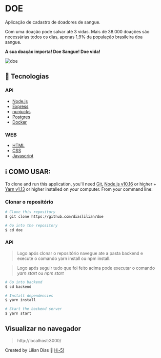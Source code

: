 # DOE

Aplicação de cadastro de doadores de sangue.

Com uma doação pode salvar até 3 vidas. Mais de 38.000 doações são necessárias todos os dias, apenas 1,9% da população brasileira doa sangue.

**A sua doação importa! Doe Sangue! Doe vida!**

![doe](https://user-images.githubusercontent.com/47895394/74791325-ee047e80-5298-11ea-9aee-3d8b2e4f369e.gif)

## :rocket: Tecnologias

### API

- [Node.js](nodejs)
- [Express](https://expressjs.com/)
- [nunjucks](https://www.npmjs.com/package/nunjucks)
- [Postgres](https://www.postgresql.org/)
- [Docker](https://www.docker.com/)

### WEB

- [HTML]()
- [CSS]()
- [Javascript]()

## :information_source: COMO USAR:

To clone and run this application, you'll need [Git](https://git-scm.com), [Node.js v10.16](nodejs) or higher + [Yarn v1.13](yarn) or higher installed on your computer. From your command line:

### **Clonar o repositório**

```bash
# Clone this repository
$ git clone https://github.com/diaslilian/doe

# Go into the repository
$ cd doe
```

### **API**

> Logo após clonar o repositório navegue ate a pasta backend e execute o comando yarn install ou npm install.

> Logo após seguir tudo que foi feito acima pode executar o comando _yarn start_ ou _npm start_

```bash
# Go into backend
$ cd backend

# Install dependencies
$ yarn install

# Start the backend server
$ yarn start
```

## **Visualizar no navegador**

> http://localhost:3000/

Created by Lilian Dias :wave: [Hi-5!](https://www.linkedin.com/in/dias-lilian/)
